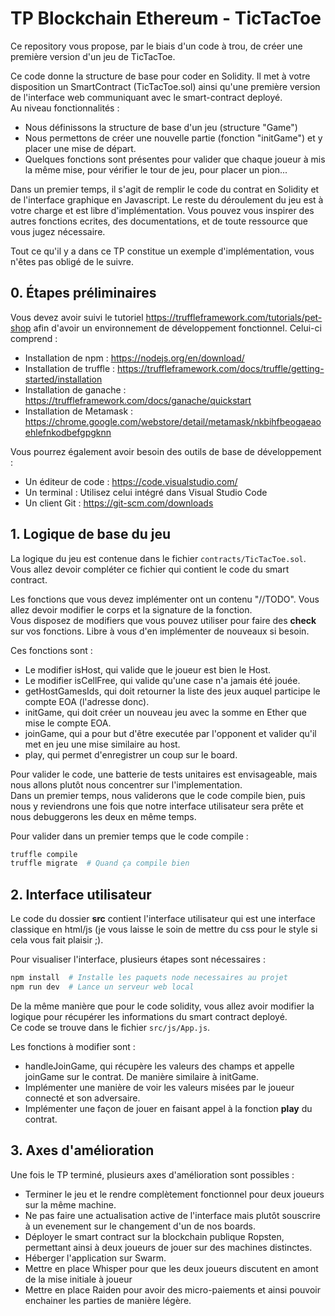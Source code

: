 # TP Blockchain Ethereum - TicTacToe

Ce repository vous propose, par le biais d'un code à trou, de créer une première version d'un jeu de TicTacToe.

Ce code donne la structure de base pour coder en Solidity. Il met à votre disposition un SmartContract (TicTacToe.sol) ainsi qu'une première version de l'interface web communiquant avec le smart-contract deployé.  
Au niveau fonctionnalités :
  - Nous définissons la structure de base d'un jeu (structure "Game")
  - Nous permettons de créer une nouvelle partie (fonction "initGame") et y placer une mise de départ.
  - Quelques fonctions sont présentes pour valider que chaque joueur à mis la même mise, pour vérifier le tour de jeu, pour placer un pion...

Dans un premier temps, il s'agit de remplir le code du contrat en Solidity et de l'interface graphique en Javascript. Le reste du déroulement du jeu est à votre charge et est libre d'implémentation. Vous pouvez vous inspirer des autres fonctions ecrites, des documentations, et de toute ressource que vous jugez nécessaire.

Tout ce qu'il y a dans ce TP constitue un exemple d'implémentation, vous n'êtes pas obligé de le suivre.  

## 0. Étapes préliminaires

Vous devez avoir suivi le tutoriel https://truffleframework.com/tutorials/pet-shop afin d'avoir un environnement de développement fonctionnel. Celui-ci comprend :
  - Installation de npm : https://nodejs.org/en/download/
  - Installation de truffle : https://truffleframework.com/docs/truffle/getting-started/installation
  - Installation de ganache : https://truffleframework.com/docs/ganache/quickstart
  - Installation de Metamask : https://chrome.google.com/webstore/detail/metamask/nkbihfbeogaeaoehlefnkodbefgpgknn

Vous pourrez également avoir besoin des outils de base de développement : 
  - Un éditeur de code : https://code.visualstudio.com/
  - Un terminal : Utilisez celui intégré dans Visual Studio Code
  - Un client Git : https://git-scm.com/downloads

## 1. Logique de base du jeu

La logique du jeu est contenue dans le fichier `contracts/TicTacToe.sol`. Vous allez devoir compléter ce fichier qui contient le code du smart contract.

Les fonctions que vous devez implémenter ont un contenu "//TODO". Vous allez devoir modifier le corps et la signature de la fonction.  
Vous disposez de modifiers que vous pouvez utiliser pour faire des **check** sur vos fonctions. Libre à vous d'en implémenter de nouveaux si besoin.

Ces fonctions sont :
  - Le modifier isHost, qui valide que le joueur est bien le Host.
  - Le modifier isCellFree, qui valide qu'une case n'a jamais été jouée.
  - getHostGamesIds, qui doit retourner la liste des jeux auquel participe le compte EOA (l'adresse donc).
  - initGame, qui doit créer un nouveau jeu avec la somme en Ether que mise le compte EOA.
  - joinGame, qui a pour but d'être executée par l'opponent et valider qu'il met en jeu une mise similaire au host.
  - play, qui permet d'enregistrer un coup sur le board.

Pour valider le code, une batterie de tests unitaires est envisageable, mais nous allons plutôt nous concentrer sur l'implementation.  
Dans un premier temps, nous validerons que le code compile bien, puis nous y reviendrons une fois que notre interface utilisateur sera prête et nous debuggerons les deux en même temps.

Pour valider dans un premier temps que le code compile :

```bash
truffle compile
truffle migrate  # Quand ça compile bien
```

## 2. Interface utilisateur

Le code du dossier **src** contient l'interface utilisateur qui est une interface classique en html/js (je vous laisse le soin de mettre du css pour le style si cela vous fait plaisir ;).

Pour visualiser l'interface, plusieurs étapes sont nécessaires :

```bash
npm install  # Installe les paquets node necessaires au projet
npm run dev  # Lance un serveur web local
```

De la même manière que pour le code solidity, vous allez avoir modifier la logique pour récupérer les informations du smart contract deployé.  
Ce code se trouve dans le fichier `src/js/App.js`.

Les fonctions à modifier sont :
  - handleJoinGame, qui récupère les valeurs des champs et appelle joinGame sur le contrat. De manière similaire à initGame.
  - Implémenter une manière de voir les valeurs misées par le joueur connecté et son adversaire.
  - Implémenter une façon de jouer en faisant appel à la fonction **play** du contrat.

## 3. Axes d'amélioration

Une fois le TP terminé, plusieurs axes d'amélioration sont possibles :
  - Terminer le jeu et le rendre complètement fonctionnel pour deux joueurs sur la même machine.
  - Ne pas faire une actualisation active de l'interface mais plutôt souscrire à un evenement sur le changement d'un de nos boards.
  - Déployer le smart contract sur la blockchain publique Ropsten, permettant ainsi à deux joueurs de jouer sur des machines distinctes.
  - Héberger l'application sur Swarm.
  - Mettre en place Whisper pour que les deux joueurs discutent en amont de la mise initiale à joueur
  - Mettre en place Raiden pour avoir des micro-paiements et ainsi pouvoir enchainer les parties de manière légère.